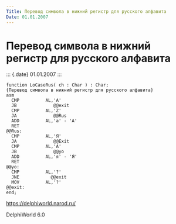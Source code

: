```yaml
---
Title: Перевод символа в нижний регистр для русского алфавита
Date: 01.01.2007
---
```



Перевод символа в нижний регистр для русского алфавита
======================================================

::: {.date}
01.01.2007
:::

    function LoCaseRus( ch : Char ) : Char;
    {Перевод символа в нижний регистр для русского алфавита}
    asm
      CMP          AL,'A'
      JB              @@exit
      CMP          AL,'Z'
      JA              @@Rus
      ADD          AL,'a' - 'A'
      RET
    @@Rus:
      CMP          AL,'Я'
      JA              @@Exit
      CMP          AL,'А'
      JB              @@yo
      ADD          AL,'я' - 'Я'
      RET
    @@yo:
      CMP          AL,'?'
      JNE            @@exit
      MOV          AL,'?'
    @@exit:
    end;

<https://delphiworld.narod.ru/>

DelphiWorld 6.0
